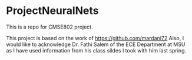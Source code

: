 # ProjectNeuralNets
This is a repo for CMSE802 project.

This project is based on the work of https://github.com/mardani72
Also, I would like to acknowledge Dr. Fathi Salem of the ECE Department at MSU as I have used information from his class sildes I took with him last spring.
